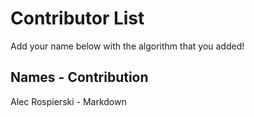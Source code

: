 # Contributor List

Add your name below with the algorithm that you added!

## Names - Contribution
Alec Rospierski - Markdown
